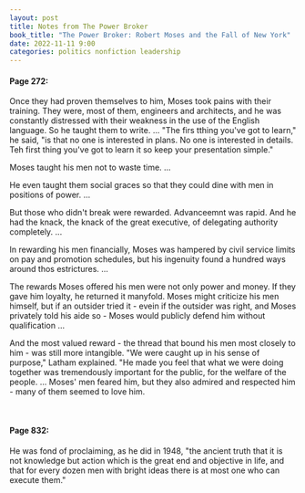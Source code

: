 ```yaml
---
layout: post
title: Notes from The Power Broker
book_title: "The Power Broker: Robert Moses and the Fall of New York"
date: 2022-11-11 9:00
categories: politics nonfiction leadership
---
```


#### Page 272: ###
Once they had proven themselves to him, Moses took pains with their training. They were, most of them, engineers and architects, and he was constantly distressed with their weakness in the use of the English language. So he taught them to write. ... "The firs tthing you've got to learn," he said, "is that no one is interested in plans. No one is interested in details. Teh first thing you've got to learn it so keep your presentation simple."

Moses taught his men not to waste time. ...

He even taught them social graces so that they could dine with men in positions of power. ...

But those who didn't break were rewarded. Advanceemnt was rapid. And he had the knack, the knack of the great executive, of delegating authority completely. ...

In rewarding his men financially, Moses was hampered by civil service limits on pay and promotion schedules, but his ingenuity found a hundred ways around thos estrictures. ...

The rewards Moses offered his men were not only power and money. If they gave him loyalty, he returned it manyfold. Moses might criticize his men himself, but if an outsider tried it - evein if the outsider was right, and Moses privately told his aide so - Moses would publicly defend him without qualification ...

And the most valued reward - the thread that bound his men most closely to him - was still more intangible. "We were caught up in his sense of purpose," Latham explained. "He made you feel that what we were doing together was tremendously important for the public, for the welfare of the people. ... Moses' men feared him, but they also admired and respected him - many of them seemed to love him. 

<br>

#### Page 832: ###
He was fond of proclaiming, as he did in 1948, "the ancient truth that it is not knowledge but action 
which is the great end and objective in life, and that for every dozen men with bright ideas there is at most one who can execute them."

<br>
